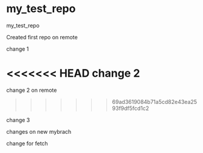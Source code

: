 # my_test_repo
my_test_repo

Created first repo on remote

change 1

<<<<<<< HEAD
change 2
=======
change 2 on remote
>>>>>>> 69ad3619084b71a5cd82e43ea2593f9df5fcd1c2

change 3

changes on new mybrach

change for fetch

